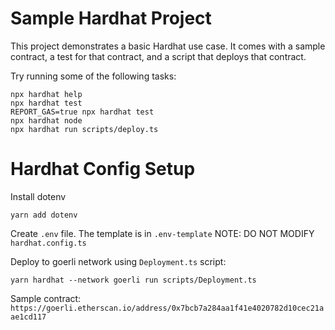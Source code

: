 # Sample Hardhat Project

This project demonstrates a basic Hardhat use case. It comes with a sample contract, a test for that contract, and a script that deploys that contract.

Try running some of the following tasks:

```shell
npx hardhat help
npx hardhat test
REPORT_GAS=true npx hardhat test
npx hardhat node
npx hardhat run scripts/deploy.ts
```

# Hardhat Config Setup

Install dotenv

```shell
yarn add dotenv
```

Create `.env` file. The template is in `.env-template`
NOTE: DO NOT MODIFY `hardhat.config.ts`

Deploy to goerli network using `Deployment.ts` script:

```shell
yarn hardhat --network goerli run scripts/Deployment.ts
```

Sample contract: `https://goerli.etherscan.io/address/0x7bcb7a284aa1f41e4020782d10cec21aae1cd117`
